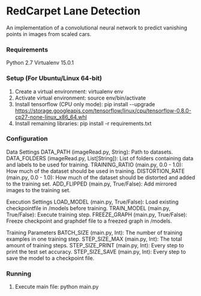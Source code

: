 # RedCarpet Lane Detection

An implementation of a convolutional neural network to predict vanishing points in images from scaled cars.

### Requirements

Python 2.7
Virtualenv 15.0.1

### Setup (For Ubuntu/Linux 64-bit)

1. Create a virtual environment: virtualenv env
2. Activate virtual environment: source env/bin/activate
3. Install tensorflow (CPU only mode): pip install --upgrade https://storage.googleapis.com/tensorflow/linux/cpu/tensorflow-0.8.0-cp27-none-linux_x86_64.whl
4. Install remaining libraries: pip install -r requirements.txt

### Configuration

Data Settings
DATA_PATH (imageRead.py, String): Path to datasets.
DATA_FOLDERS (imageRead.py, List[String]): List of folders containing data and labels to be used for training.
TRAINING_RATIO (main.py, 0.0 - 1.0): How much of the dataset should be used in training.
DISTORTION_RATE (main.py, 0.0 - 1.0): How much of the dataset should be distorted and added to the training set.
ADD_FLIPPED (main.py, True/False): Add mirrored images to the training set.

Execution Settings
LOAD_MODEL (main.py, True/False): Load existing checkpointfile in /models before training.
TRAIN_MODEL (main.py, True/False): Execute training step.
FREEZE_GRAPH (main.py, True/False): Freeze checkpoint and graphdef file to a freezed graph in /models.

Training Parameters
BATCH_SIZE (main.py, Int): The number of training examples in one training step.
STEP_SIZE_MAX (main.py, Int): The total amount of training steps.
STEP_SIZE_PRINT (main.py, Int): Every step to print the test set accuracy.
STEP_SIZE_SAVE (main.py, Int): Every step to save the model to a checkpoint file.

### Running

1. Execute main file: python main.py